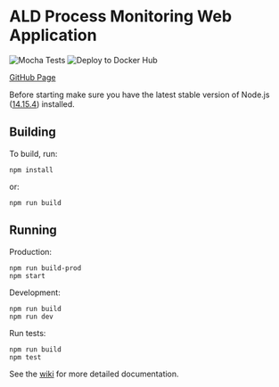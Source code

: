 # ALD Process Monitoring Web Application
![Mocha Tests](https://github.com/cs481-ekh/s21-team-jat/workflows/Mocha%20Tests/badge.svg)
![Deploy to Docker Hub](https://github.com/cs481-ekh/s21-team-jat/workflows/Deploy%20to%20Docker%20Hub/badge.svg)

[GitHub Page](https://cs481-ekh.github.io/s21-team-jat/)

Before starting make sure you have the latest stable version of Node.js ([14.15.4](https://nodejs.org/en/download/)) installed.
## Building
To build, run:
```
npm install
```
or:
```
npm run build
```

## Running
Production:
```
npm run build-prod
npm start
```

Development:
```
npm run build
npm run dev
```

Run tests:
```
npm run build
npm test
```

See the [wiki](https://github.com/cs481-ekh/s21-team-jat/wiki) for more detailed documentation.
